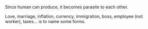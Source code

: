 Since human can produce, it becomes parasite to each other.

Love, marriage, inflation, currency, immigration, boss, employee (not worker), taxes... is to name some forms.